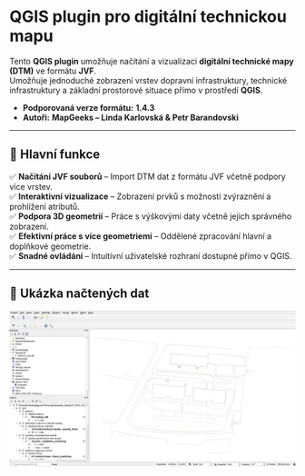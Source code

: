 # QGIS plugin pro digitální technickou mapu

Tento **QGIS plugin** umožňuje načítání a vizualizaci **digitální technické mapy (DTM)** ve formátu **JVF**.  
Umožňuje jednoduché zobrazení vrstev dopravní infrastruktury, technické infrastruktury a základní prostorové situace přímo v prostředí **QGIS**.  

- **Podporovaná verze formátu:** **1.4.3**  
- **Autoři:** **MapGeeks – Linda Karlovská & Petr Barandovski**  

---

## 🔹 Hlavní funkce

✅ **Načítání JVF souborů** – Import DTM dat z formátu JVF včetně podpory více vrstev.  
✅ **Interaktivní vizualizace** – Zobrazení prvků s možností zvýraznění a prohlížení atributů.  
✅ **Podpora 3D geometrií** – Práce s výškovými daty včetně jejich správného zobrazení.  
✅ **Efektivní práce s více geometriemi** – Oddělené zpracování hlavní a doplňkové geometrie.  
✅ **Snadné ovládání** – Intuitivní uživatelské rozhraní dostupné přímo v QGIS.  

---

## 🔹 Ukázka načtených dat

![Ukázka načtených dat](img/nactena_data.png)

